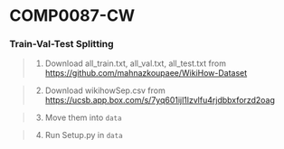 # COMP0087-CW

### Train-Val-Test Splitting

> 1. Download all_train.txt, all_val.txt, all_test.txt from https://github.com/mahnazkoupaee/WikiHow-Dataset

> 2. Download wikihowSep.csv from https://ucsb.app.box.com/s/7yq601ijl1lzvlfu4rjdbbxforzd2oag

> 3. Move them into `data`

> 4. Run Setup.py in `data`
